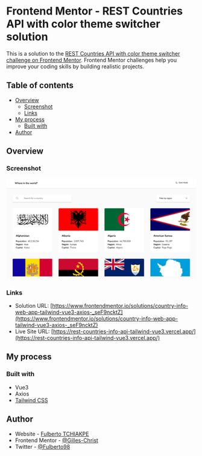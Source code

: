 # Frontend Mentor - REST Countries API with color theme switcher solution

This is a solution to
the [REST Countries API with color theme switcher challenge on Frontend Mentor](https://www.frontendmentor.io/challenges/rest-countries-api-with-color-theme-switcher-5cacc469fec04111f7b848ca).
Frontend Mentor challenges help you improve your coding skills by building realistic projects.

## Table of contents

- [Overview](#overview)
    - [Screenshot](#screenshot)
    - [Links](#links)
- [My process](#my-process)
    - [Built with](#built-with)
- [Author](#author)

## Overview

### Screenshot

![screenshot](./screenshot.png)

### Links

- Solution
  URL: [https://www.frontendmentor.io/solutions/country-info-web-app-tailwind-vue3-axios-_seF9ncktZ](https://www.frontendmentor.io/solutions/country-info-web-app-tailwind-vue3-axios-_seF9ncktZ)
- Live Site
  URL: [https://rest-countries-info-api-tailwind-vue3.vercel.app/](https://rest-countries-info-api-tailwind-vue3.vercel.app/)

## My process

### Built with

- Vue3
- Axios
- [Tailwind CSS](https://tailwindcss.com/)

## Author

- Website - [Fulberto TCHIAKPE](https://www.fulberto.dev)
- Frontend Mentor - [@Gilles-Christ](https://www.frontendmentor.io/profile/Gilles-Christ)
- Twitter - [@Fulberto98](https://www.twitter.com/Fulberto98)